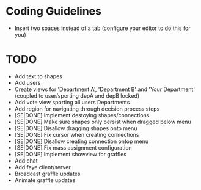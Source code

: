 # Coding Guidelines

* Insert two spaces instead of a tab (configure your editor to do this for you)

# TODO

* Add text to shapes
* Add users
* Create views for 'Department A', 'Department B' and 'Your Department' (coupled to user/sporting depA and depB locked)
* Add vote view sporting all users Departments
* Add region for navigating through decision process steps
* [SE|DONE] Implement destoying shapes/connections
* [SE|DONE] Make sure shapes only persist when dragged below menu
* [SE|DONE] Disallow dragging shapes onto menu
* [SE|DONE] Fix cursor when creating connections
* [SE|DONE] Disallow creating connection ontop menu
* [SE|DONE] Fix mass assignment configuration
* [SE|DONE] Implement showview for graffles
* Add chat
* Add faye client/server
* Broadcast graffle updates
* Animate graffle updates

